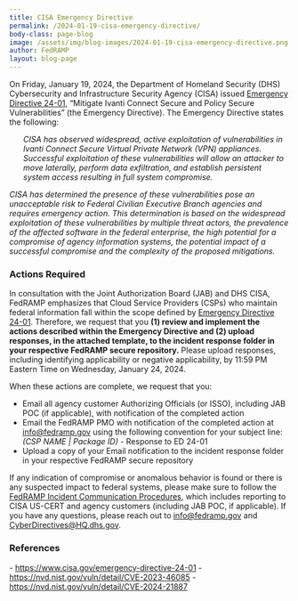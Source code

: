 ```yaml
---
title: CISA Emergency Directive
permalink: /2024-01-19-cisa-emergency-directive/
body-class: page-blog
image: /assets/img/blog-images/2024-01-19-cisa-emergency-directive.png
author: FedRAMP
layout: blog-page
---
```

On Friday, January 19, 2024, the Department of Homeland Security (DHS) Cybersecurity and Infrastructure Security Agency (CISA) issued <a href="https://www.cisa.gov/emergency-directive-xx-xx" target="_blank" rel="noopener noreferrer">Emergency Directive 24-01</a>, “Mitigate Ivanti Connect Secure and Policy Secure Vulnerabilities” (the Emergency Directive). The Emergency Directive states the following: 

<p style="margin-left: 25px;"><em>CISA has observed widespread, active exploitation of vulnerabilities in Ivanti Connect Secure Virtual Private Network (VPN) appliances. Successful exploitation of these vulnerabilities will allow an attacker to move laterally, perform data exfiltration, and establish persistent system access resulting in full system compromise.  

CISA has determined the presence of these vulnerabilities pose an unacceptable risk to Federal Civilian Executive Branch agencies and requires emergency action. This determination is based on the widespread exploitation of these vulnerabilities by multiple threat actors, the prevalence of the affected software in the federal enterprise, the high potential for a compromise of agency information systems, the potential impact of a successful compromise and the complexity of the proposed mitigations.</em></p>

<h3>Actions Required</h3>
In consultation with the Joint Authorization Board (JAB) and DHS CISA, FedRAMP emphasizes that Cloud Service Providers (CSPs) who maintain federal information fall within the scope defined by <a href="https://www.cisa.gov/emergency-directive-xx-xx" target="_blank" rel="noopener noreferrer">Emergency Directive 24-01</a>. Therefore, we request that you <b>(1) review and implement the actions described within the Emergency Directive and (2) upload responses, in the attached template, to the incident response folder in your respective FedRAMP secure repository.</b> Please upload responses, including identifying applicability or negative applicability, by 11:59 PM Eastern Time on Wednesday, January 24, 2024.

When these actions are complete, we request that you:
- Email all agency customer Authorizing Officials (or ISSO), including JAB POC (if applicable), with notification of the completed action
- Email the FedRAMP PMO with notification of the completed action at info@fedramp.gov using the following convention for your subject line: <em>(CSP NAME | Package ID)</em> - Response to ED 24-01
- Upload a copy of your Email notification to the incident response folder in your respective FedRAMP secure repository

If any indication of compromise or anomalous behavior is found or there is any suspected impact to federal systems, please make sure to follow the <a href="https://www.fedramp.gov/assets/resources/documents/CSP_Incident_Communications_Procedures.pdf" target="_blank" rel="noopener noreferrer">FedRAMP Incident Communication Procedures</a>, which includes reporting to CISA US-CERT and agency customers (including JAB POC, if applicable).
If you have any questions, please reach out to <a href="mailto:info@fedramp.gov" target="_blank" rel="noopener noreferrer">info@fedramp.gov</a> and <a href="mailto:CyberDirectives@HQ.dhs.gov" target="_blank" rel="noopener noreferrer">CyberDirectives@HQ.dhs.gov</a>.

<h3>References</h3>  
- <a href="https://www.cisa.gov/emergency-directive-24-01" target="_blank" rel="noopener noreferrer">https://www.cisa.gov/emergency-directive-24-01</a>
- <a href="https://nvd.nist.gov/vuln/detail/CVE-2023-46085" target="_blank" rel="noopener noreferrer">https://nvd.nist.gov/vuln/detail/CVE-2023-46085</a>
- <a href="https://nvd.nist.gov/vuln/detail/CVE-2024-21887" target="_blank" rel="noopener noreferrer">https://nvd.nist.gov/vuln/detail/CVE-2024-21887</a>
